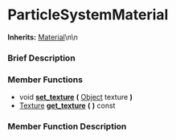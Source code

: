 #  ParticleSystemMaterial  
**Inherits:** [Material](class_material)\\n\\n
###  Brief Description  


###  Member Functions 
  * void  **[set_texture](#set_texture)**  **(** [Object](class_object) texture  **)**
  * [Texture](class_texture)  **[get_texture](#get_texture)**  **(** **)** const

###  Member Function Description  
